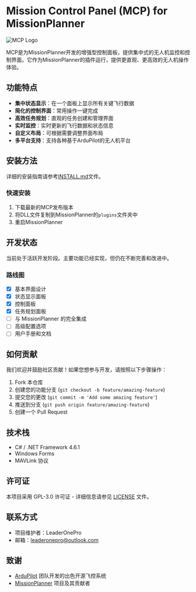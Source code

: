 # Mission Control Panel (MCP) for MissionPlanner

![MCP Logo](docs/images/mcp_logo.png)

MCP是为MissionPlanner开发的增强型控制面板，提供集中式的无人机监控和控制界面。它作为MissionPlanner的插件运行，提供更直观、更高效的无人机操作体验。

## 功能特点

- **集中状态显示**：在一个面板上显示所有关键飞行数据
- **简化的控制界面**：常用操作一键完成
- **高效任务规划**：直观的任务创建和管理界面
- **实时监控**：实时更新的飞行数据和状态信息
- **自定义布局**：可根据需要调整界面布局
- **多平台支持**：支持各种基于ArduPilot的无人机平台

## 安装方法

详细的安装指南请参考[INSTALL.md](INSTALL.md)文件。

### 快速安装

1. 下载最新的MCP发布版本
2. 将DLL文件复制到MissionPlanner的`plugins`文件夹中
3. 重启MissionPlanner

## 开发状态

当前处于活跃开发阶段。主要功能已经实现，但仍在不断完善和改进中。

### 路线图

- [x] 基本界面设计
- [x] 状态显示面板
- [x] 控制面板
- [x] 任务规划面板
- [ ] 与 MissionPlanner 的完全集成
- [ ] 高级配置选项
- [ ] 用户手册和文档

## 如何贡献

我们欢迎并鼓励社区贡献！如果您想参与开发，请按照以下步骤操作：

1. Fork 本仓库
2. 创建您的功能分支 (`git checkout -b feature/amazing-feature`)
3. 提交您的更改 (`git commit -m 'Add some amazing feature'`)
4. 推送到分支 (`git push origin feature/amazing-feature`)
5. 创建一个 Pull Request

## 技术栈

- C# / .NET Framework 4.6.1
- Windows Forms
- MAVLink 协议

## 许可证

本项目采用 GPL-3.0 许可证 - 详细信息请参见 [LICENSE](LICENSE) 文件。

## 联系方式

- 项目维护者：LeaderOnePro
- 邮箱：leaderonepro@outlook.com

## 致谢

- [ArduPilot](https://ardupilot.org/) 团队开发的出色开源飞控系统
- [MissionPlanner](https://github.com/ArduPilot/MissionPlanner) 项目及其贡献者
